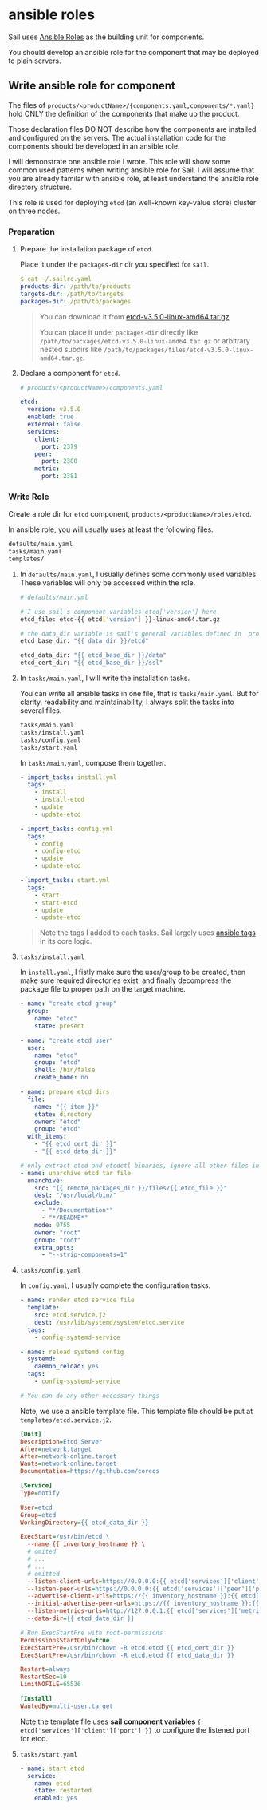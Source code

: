 # ansible roles

Sail uses [Ansible Roles](https://docs.ansible.com/ansible/latest/user_guide/playbooks_reuse_roles.html#role-directory-structure) as the building unit for components.

You should develop an ansible role for the component that may be deployed to plain servers.

## Write ansible role for component

The files of `products/<productName>/{components.yaml,components/*.yaml}` hold ONLY the definition of the components that make up the product.

Those declaration files DO NOT describe how the components are installed and configured on the servers. The actual installation code for the components should be developed in an ansible role.

I will demonstrate one ansible role I wrote. This role will show some common used patterns when writing ansible role for Sail. I will assume that you are already familar with ansible role, at least understand the ansible role directory structure.

This role is used for deploying `etcd` (an well-known key-value store) cluster on three nodes.

### Preparation

1. Prepare the installation package of `etcd`.

    Place it under the `packages-dir` dir you specified for `sail`.

    ```yaml
    $ cat ~/.sailrc.yaml
    products-dir: /path/to/products
    targets-dir: /path/to/targets
    packages-dir: /path/to/packages
    ```

    > You can download it from [etcd-v3.5.0-linux-amd64.tar.gz](https://github.com/etcd-io/etcd/releases/download/v3.5.0/etcd-v3.5.0-linux-amd64.tar.gz)
    >
    > You can place it under `packages-dir` directly like `/path/to/packages/etcd-v3.5.0-linux-amd64.tar.gz` or arbitrary nested subdirs like `/path/to/packages/files/etcd-v3.5.0-linux-amd64.tar.gz`.

2. Declare a component for `etcd`.

    ```yaml
    # products/<productName>/components.yaml

    etcd:
      version: v3.5.0
      enabled: true
      external: false
      services:
        client:
          port: 2379
        peer:
          port: 2380
        metric:
          port: 2381
    ```

### Write Role

Create a role dir for `etcd` component, `products/<productName>/roles/etcd`.

In ansible role, you will usually uses at least the following files.

```bash
defaults/main.yaml
tasks/main.yaml
templates/
```

1. In `defaults/main.yaml`, I usually defines some commonly used variables. These variables will only be accessed within the role.

    ```bash
    # defaults/main.yml

    # I use sail's component variables etcd['version'] here
    etcd_file: etcd-{{ etcd['version'] }}-linux-amd64.tar.gz

    # the data_dir variable is sail's general variables defined in  products/<productName>/vars.yaml
    etcd_base_dir: "{{ data_dir }}/etcd"

    etcd_data_dir: "{{ etcd_base_dir }}/data"
    etcd_cert_dir: "{{ etcd_base_dir }}/ssl"
    ```

2. In `tasks/main.yaml`, I will write the installation tasks.

    You can write all ansible tasks in one file, that is `tasks/main.yaml`. But for clarity, readability and maintainability, I always split the tasks into several files.

    ```bash
    tasks/main.yaml
    tasks/install.yaml
    tasks/config.yaml
    tasks/start.yaml
    ```

    In `tasks/main.yaml`, compose them together.

    ```yaml
    - import_tasks: install.yml
      tags:
        - install
        - install-etcd
        - update
        - update-etcd

    - import_tasks: config.yml
      tags:
        - config
        - config-etcd
        - update
        - update-etcd

    - import_tasks: start.yml
      tags:
        - start
        - start-etcd
        - update
        - update-etcd
     ```

     > Note the tags I added to each tasks.
     > Sail largely uses [ansible tags](https://docs.ansible.com/ansible/latest/user_guide/playbooks_tags.html) in its core logic.

3. `tasks/install.yaml`

    In `install.yaml`, I fistly make sure the user/group to be created, then make sure required directories exist, and finally decompress the package file to proper path on the target machine.

    ```yaml
    - name: "create etcd group"
      group:
        name: "etcd"
        state: present

    - name: "create etcd user"
      user:
        name: "etcd"
        group: "etcd"
        shell: /bin/false
        create_home: no

    - name: prepare etcd dirs
      file:
        name: "{{ item }}"
        state: directory
        owner: "etcd"
        group: "etcd"
      with_items:
        - "{{ etcd_cert_dir }}"
        - "{{ etcd_data_dir }}"

    # only extract etcd and etcdctl binaries, ignore all other files in the tarball
    - name: unarchive etcd tar file
      unarchive:
        src: "{{ remote_packages_dir }}/files/{{ etcd_file }}"
        dest: "/usr/local/bin/"
        exclude:
          - "*/Documentation*"
          - "*/README*"
        mode: 0755
        owner: "root"
        group: "root"
        extra_opts:
          - "--strip-components=1"
    ```

4. `tasks/config.yaml`

    In `config.yaml`, I usually complete the configuration tasks.


    ```yaml
    - name: render etcd service file
      template:
        src: etcd.service.j2
        dest: /usr/lib/systemd/system/etcd.service
      tags:
        - config-systemd-service

    - name: reload systemd config
      systemd:
        daemon_reload: yes
      tags:
        - config-systemd-service

    # You can do any other necessary things
    ```

    Note, we use a ansible template file. This template file should be put at `templates/etcd.service.j2`.

    ```ini
    [Unit]
    Description=Etcd Server
    After=network.target
    After=network-online.target
    Wants=network-online.target
    Documentation=https://github.com/coreos

    [Service]
    Type=notify

    User=etcd
    Group=etcd
    WorkingDirectory={{ etcd_data_dir }}

    ExecStart=/usr/bin/etcd \
      --name {{ inventory_hostname }} \
      # omited
      # ...
      # ...
      # omitted
      --listen-client-urls=https://0.0.0.0:{{ etcd['services']['client']['port'] }} \
      --listen-peer-urls=https://0.0.0.0:{{ etcd['services']['peer']['port'] }} \
      --advertise-client-urls=https://{{ inventory_hostname }}:{{ etcd['services']['client']['port'] }} \
      --initial-advertise-peer-urls=https://{{ inventory_hostname }}:{{ etcd['services']['peer']['port'] }} \
      --listen-metrics-urls=http://127.0.0.1:{{ etcd['services']['metric']['port'] }} \
      --data-dir={{ etcd_data_dir }}

    # Run ExecStartPre with root-permissions
    PermissionsStartOnly=true
    ExecStartPre=/usr/bin/chown -R etcd.etcd {{ etcd_cert_dir }}
    ExecStartPre=/usr/bin/chown -R etcd.etcd {{ etcd_data_dir }}

    Restart=always
    RestartSec=10
    LimitNOFILE=65536

    [Install]
    WantedBy=multi-user.target
    ```

    Note the template file uses **sail component variables** `{ etcd['services']['client']['port'] }}` to configure the listened port for etcd.

5.  `tasks/start.yaml`

    ```yaml
    - name: start etcd
      service:
        name: etcd
        state: restarted
        enabled: yes
    ```
